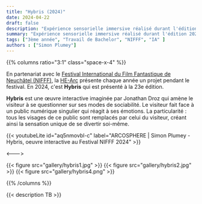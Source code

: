 ```yaml
---
title: "Hybris (2024)"
date: 2024-04-22
draft: false
description: "Expérience sensorielle immersive réalisé durant l'édition 2023 du NIFFF"
summary: "Expérience sensorielle immersive réalisé durant l'édition 2023 du NIFFF"
tags: ["3ème année", "Travail de Bachelor", "NIFFF", "IA" ]
authors : ["Simon Plumey"]
---
```


{{% columns ratio="3:1" class="space-x-4" %}} <!-- begin columns block -->

En partenariat avec le [Festival International du Film Fantastique de Neuchâtel (NIFFF)](https://nifff.ch/), 
la [HE-Arc](https://www.he-arc.ch/) présente chaque année un projet pendant le festival. En 2024, c'est **Hybris** qui est présenté à la 23e édition.

**Hybris** est une œuvre interactive imaginée par Jonathan Droz qui amène le visiteur à se questionner sur ses modes de sociabilité. 
Le visiteur fait face à un public numérique singulier qui réagit à ses émotions. 
La particularité : tous les visages de ce public sont remplacés par celui du visiteur, créant ainsi la sensation unique de se divertir soi-même.

{{< youtubeLite id="aq5nmovbl-c" label="ARCOSPHERE | Simon Plumey - Hybris, oeuvre interactive au Festival NIFFF 2024" >}}

<---> <!-- magic separator, between columns -->

<div class="[&>figure]:my-4">
{{< figure
src="gallery/hybris1.jpg"
>}}
{{< figure
src="gallery/hybris2.jpg"
>}}
{{< figure
src="gallery/hybris4.png"
>}}
</div>


{{% /columns %}}

{{< description TB >}}

